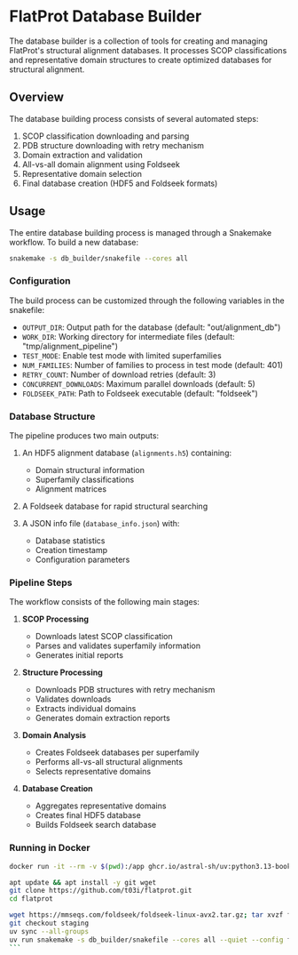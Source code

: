 # FlatProt Database Builder

The database builder is a collection of tools for creating and managing FlatProt's structural alignment databases. It processes SCOP classifications and representative domain structures to create optimized databases for structural alignment.

## Overview

The database building process consists of several automated steps:

1. SCOP classification downloading and parsing
2. PDB structure downloading with retry mechanism
3. Domain extraction and validation
4. All-vs-all domain alignment using Foldseek
5. Representative domain selection
6. Final database creation (HDF5 and Foldseek formats)

## Usage

The entire database building process is managed through a Snakemake workflow. To build a new database:

```bash
snakemake -s db_builder/snakefile --cores all
```

### Configuration

The build process can be customized through the following variables in the snakefile:

-   `OUTPUT_DIR`: Output path for the database (default: "out/alignment_db")
-   `WORK_DIR`: Working directory for intermediate files (default: "tmp/alignment_pipeline")
-   `TEST_MODE`: Enable test mode with limited superfamilies
-   `NUM_FAMILIES`: Number of families to process in test mode (default: 401)
-   `RETRY_COUNT`: Number of download retries (default: 3)
-   `CONCURRENT_DOWNLOADS`: Maximum parallel downloads (default: 5)
-   `FOLDSEEK_PATH`: Path to Foldseek executable (default: "foldseek")

### Database Structure

The pipeline produces two main outputs:

1. An HDF5 alignment database (`alignments.h5`) containing:

    - Domain structural information
    - Superfamily classifications
    - Alignment matrices

2. A Foldseek database for rapid structural searching

3. A JSON info file (`database_info.json`) with:
    - Database statistics
    - Creation timestamp
    - Configuration parameters

### Pipeline Steps

The workflow consists of the following main stages:

1. **SCOP Processing**

    - Downloads latest SCOP classification
    - Parses and validates superfamily information
    - Generates initial reports

2. **Structure Processing**

    - Downloads PDB structures with retry mechanism
    - Validates downloads
    - Extracts individual domains
    - Generates domain extraction reports

3. **Domain Analysis**

    - Creates Foldseek databases per superfamily
    - Performs all-vs-all structural alignments
    - Selects representative domains

4. **Database Creation**
    - Aggregates representative domains
    - Creates final HDF5 database
    - Builds Foldseek search database

### Running in Docker

```bash
docker run -it --rm -v $(pwd):/app ghcr.io/astral-sh/uv:python3.13-bookworm-slim
```

````bash
apt update && apt install -y git wget
git clone https://github.com/t03i/flatprot.git
cd flatprot

wget https://mmseqs.com/foldseek/foldseek-linux-avx2.tar.gz; tar xvzf foldseek-linux-avx2.tar.gz
git checkout staging
uv sync --all-groups
uv run snakemake -s db_builder/snakefile --cores all --quiet --config foldseek_path=foldseek/foldseek
```
````
